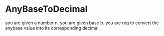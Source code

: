 # AnyBaseToDecimal
you are given a number n. you are given base b. you are req to convert the anybase value into its corresponding decimal.
